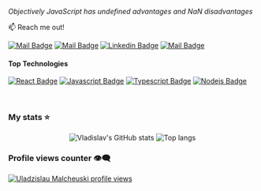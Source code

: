 _Objectively JavaScript has undefined advantages and NaN disadvantages_

:mailbox: Reach me out!


[![Mail Badge](https://img.shields.io/badge/-Vladislav_Malchevskiy-0088cc?style=flat&labelColor=0088cc&logo=telegram&logoColor=white)](https://t.me/Varn0R) 
[![Mail Badge](https://img.shields.io/badge/-Vladislav_Malchevskiy-c0392b?style=flat&labelColor=c0392b&logo=gmail&logoColor=white)](mailto:vladislav.malchevskiy.work@gmail.com)
[![Linkedin Badge](https://img.shields.io/badge/-Vladislav_Malchevskiy-0e76a8?style=flat&labelColor=0e76a8&logo=linkedin&logoColor=white)](https://www.linkedin.com/in/vladislav-malchevskiy-180702296/) 
[![Mail Badge](https://img.shields.io/badge/-Vladislav_Malchevskiy-f4a4eb?style=flat&labelColor=f4a4eb&logo=instagram&logoColor=white)](https://www.instagram.com/v.malchevsky/) 

#### Top Technologies

[![React Badge](https://img.shields.io/badge/-React-61DBFB?style=for-the-badge&labelColor=black&logo=react&logoColor=61DBFB)](#) [![Javascript Badge](https://img.shields.io/badge/-Javascript-F0DB4F?style=for-the-badge&labelColor=black&logo=javascript&logoColor=F0DB4F)](#) [![Typescript Badge](https://img.shields.io/badge/-Typescript-007acc?style=for-the-badge&labelColor=black&logo=typescript&logoColor=007acc)](#) [![Nodejs Badge](https://img.shields.io/badge/-Nodejs-3C873A?style=for-the-badge&labelColor=black&logo=node.js&logoColor=3C873A)](#)

<br/>

### My stats ⭐

<div align="center">
<img alt="Vladislav's GitHub stats" src="https://github-readme-stats.vercel.app/api?username=VARN0R&show_icons=true&theme=transparent"/>
<img alt="Top langs" src="https://github-readme-stats.vercel.app/api/top-langs/?username=VARN0R&layout=compact&&langs_count=8"/>
</div>

### Profile views counter 👁️‍🗨️
[![Uladzislau Malcheuski profile views](https://u8views.com/api/v1/github/profiles/118449746/views/day-week-month-total-count.svg)](https://u8views.com/github/VARN0R)





<!---
VARN0R/VARN0R is a ✨ special ✨ repository because its `README.md` (this file) appears on your GitHub profile.
You can click the Preview link to take a look at your changes.
--->
